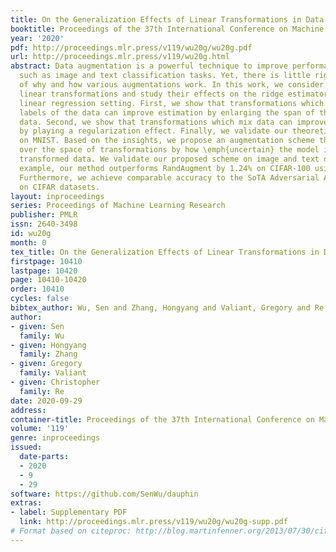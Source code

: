```yaml
---
title: On the Generalization Effects of Linear Transformations in Data Augmentation
booktitle: Proceedings of the 37th International Conference on Machine Learning
year: '2020'
pdf: http://proceedings.mlr.press/v119/wu20g/wu20g.pdf
url: http://proceedings.mlr.press/v119/wu20g.html
abstract: Data augmentation is a powerful technique to improve performance in applications
  such as image and text classification tasks. Yet, there is little rigorous understanding
  of why and how various augmentations work. In this work, we consider a family of
  linear transformations and study their effects on the ridge estimator in an over-parametrized
  linear regression setting. First, we show that transformations which preserve the
  labels of the data can improve estimation by enlarging the span of the training
  data. Second, we show that transformations which mix data can improve estimation
  by playing a regularization effect. Finally, we validate our theoretical insights
  on MNIST. Based on the insights, we propose an augmentation scheme that searches
  over the space of transformations by how \emph{uncertain} the model is about the
  transformed data. We validate our proposed scheme on image and text datasets. For
  example, our method outperforms RandAugment by 1.24% on CIFAR-100 using Wide-ResNet-28-10.
  Furthermore, we achieve comparable accuracy to the SoTA Adversarial AutoAugment
  on CIFAR datasets.
layout: inproceedings
series: Proceedings of Machine Learning Research
publisher: PMLR
issn: 2640-3498
id: wu20g
month: 0
tex_title: On the Generalization Effects of Linear Transformations in Data Augmentation
firstpage: 10410
lastpage: 10420
page: 10410-10420
order: 10410
cycles: false
bibtex_author: Wu, Sen and Zhang, Hongyang and Valiant, Gregory and Re, Christopher
author:
- given: Sen
  family: Wu
- given: Hongyang
  family: Zhang
- given: Gregory
  family: Valiant
- given: Christopher
  family: Re
date: 2020-09-29
address: 
container-title: Proceedings of the 37th International Conference on Machine Learning
volume: '119'
genre: inproceedings
issued:
  date-parts:
  - 2020
  - 9
  - 29
software: https://github.com/SenWu/dauphin
extras:
- label: Supplementary PDF
  link: http://proceedings.mlr.press/v119/wu20g/wu20g-supp.pdf
# Format based on citeproc: http://blog.martinfenner.org/2013/07/30/citeproc-yaml-for-bibliographies/
---
```

